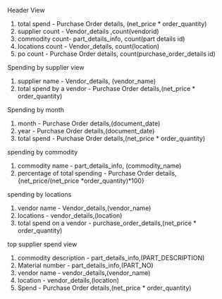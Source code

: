 Header View

1. total spend - Purchase Order details, (net_price \* order_quantity)
2. supplier count - Vendor_details ,count(vendorid)
3. commodity count- part_details_info, count(part details id)
4. locations count - Vendor_details, count(location)
5. po count - Purchase Order details, count(purchase_order_details id)

Spending by supplier view

1. supplier name - Vendor_details, (vendor_name)
2. total spend by a vendor - Purchase Order details,(net_price \* order_quantity)

Spending by month

1. month - Purchase Order details,(document_date)
2. year - Purchase Order details,(document_date)
3. total spend - Purchase Order details,(net_price \* order_quantity)

spending by commodity

1. commodity name - part_details_info, (commodity_name)
2. percentage of total spending - Purchase Order details, {net_price/(net_price *order_quantity)*100}

spending by locations

1. vendor name - Vendor_details,(vendor_name)
2. locations - vendor_details,(location)
3. total spend on a vendor - purchase_order_details,(net_price \* order_quantity)

top supplier spend view

1. commodity description - part_details_info,(PART_DESCRIPTION)
2. Material number - part_details_info,(PART_NO)
3. vendor name - vendor_details,(vendor_name)
4. location - vendor_details,(location)
5. Spend - Purchase Order details,(net_price \* order_quantity)
